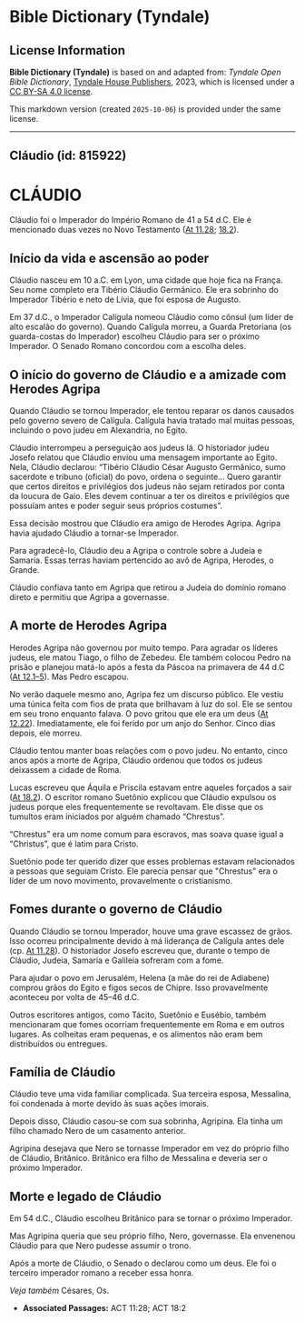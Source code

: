 # Bible Dictionary (Tyndale)

## License Information

**Bible Dictionary (Tyndale)** is based on and adapted from: _Tyndale Open Bible Dictionary_, [Tyndale House Publishers](https://tyndaleopenresources.com/), 2023, which is licensed under a [CC BY-SA 4.0 license](https://creativecommons.org/licenses/by-sa/4.0/legalcode.en).

This markdown version (created `2025-10-06`) is provided under the same license.



--------------------------------

## Cláudio (id: 815922)

CLÁUDIO
=======

Cláudio foi o Imperador do Império Romano de 41 a 54 d.C. Ele é mencionado duas vezes no Novo Testamento ([At 11\.28](https://ref.ly/Acts11:28); [18\.2](https://ref.ly/Acts18:2)).

Início da vida e ascensão ao poder
----------------------------------

Cláudio nasceu em 10 a.C. em Lyon, uma cidade que hoje fica na França. Seu nome completo era Tibério Cláudio Germânico. Ele era sobrinho do Imperador Tibério e neto de Lívia, que foi esposa de Augusto.

Em 37 d.C., o Imperador Calígula nomeou Cláudio como cônsul (um líder de alto escalão do governo). Quando Calígula morreu, a Guarda Pretoriana (os guarda\-costas do Imperador) escolheu Cláudio para ser o próximo Imperador. O Senado Romano concordou com a escolha deles.

O início do governo de Cláudio e a amizade com Herodes Agripa
-------------------------------------------------------------

Quando Cláudio se tornou Imperador, ele tentou reparar os danos causados pelo governo severo de Calígula. Calígula havia tratado mal muitas pessoas, incluindo o povo judeu em Alexandria, no Egito.

Cláudio interrompeu a perseguição aos judeus lá. O historiador judeu Josefo relatou que Cláudio enviou uma mensagem importante ao Egito. Nela, Cláudio declarou: “Tibério Cláudio César Augusto Germânico, sumo sacerdote e tribuno (oficial) do povo, ordena o seguinte… Quero garantir que certos direitos e privilégios dos judeus não sejam retirados por conta da loucura de Gaio. Eles devem continuar a ter os direitos e privilégios que possuíam antes e poder seguir seus próprios costumes”.

Essa decisão mostrou que Cláudio era amigo de Herodes Agripa. Agripa havia ajudado Cláudio a tornar\-se Imperador.

Para agradecê\-lo, Cláudio deu a Agripa o controle sobre a Judeia e Samaria. Essas terras haviam pertencido ao avô de Agripa, Herodes, o Grande.

Cláudio confiava tanto em Agripa que retirou a Judeia do domínio romano direto e permitiu que Agripa a governasse.

A morte de Herodes Agripa
-------------------------

Herodes Agripa não governou por muito tempo. Para agradar os líderes judeus, ele matou Tiago, o filho de Zebedeu. Ele também colocou Pedro na prisão e planejou matá\-lo após a festa da Páscoa na primavera de 44 d.C ([At 12\.1–5](https://ref.ly/Acts12:1-Acts12:5)). Mas Pedro escapou.

No verão daquele mesmo ano, Agripa fez um discurso público. Ele vestiu uma túnica feita com fios de prata que brilhavam à luz do sol. Ele se sentou em seu trono enquanto falava. O povo gritou que ele era um deus ([At 12\.22](https://ref.ly/Acts12:22)). Imediatamente, ele foi ferido por um anjo do Senhor. Cinco dias depois, ele morreu.

Cláudio tentou manter boas relações com o povo judeu. No entanto, cinco anos após a morte de Agripa, Cláudio ordenou que todos os judeus deixassem a cidade de Roma.

Lucas escreveu que Áquila e Priscila estavam entre aqueles forçados a sair ([At 18\.2](https://ref.ly/Acts18:2)). O escritor romano Suetônio explicou que Cláudio expulsou os judeus porque eles frequentemente se revoltavam. Ele disse que os tumultos eram iniciados por alguém chamado “Chrestus”.

“Chrestus” era um nome comum para escravos, mas soava quase igual a “Christus”, que é latim para Cristo.

Suetônio pode ter querido dizer que esses problemas estavam relacionados a pessoas que seguiam Cristo. Ele parecia pensar que "Chrestus" era o líder de um novo movimento, provavelmente o cristianismo.

Fomes durante o governo de Cláudio
----------------------------------

Quando Cláudio se tornou Imperador, houve uma grave escassez de grãos. Isso ocorreu principalmente devido à má liderança de Calígula antes dele (cp. [At 11\.28](https://ref.ly/Acts11:28)). O historiador Josefo escreveu que, durante o tempo de Cláudio, Judeia, Samaria e Galileia sofreram com a fome.

Para ajudar o povo em Jerusalém, Helena (a mãe do rei de Adiabene) comprou grãos do Egito e figos secos de Chipre. Isso provavelmente aconteceu por volta de 45–46 d.C.

Outros escritores antigos, como Tácito, Suetônio e Eusébio, também mencionaram que fomes ocorriam frequentemente em Roma e em outros lugares. As colheitas eram pequenas, e os alimentos não eram bem distribuídos ou entregues.

Família de Cláudio
------------------

Cláudio teve uma vida familiar complicada. Sua terceira esposa, Messalina, foi condenada à morte devido às suas ações imorais.

Depois disso, Cláudio casou\-se com sua sobrinha, Agripina. Ela tinha um filho chamado Nero de um casamento anterior.

Agripina desejava que Nero se tornasse Imperador em vez do próprio filho de Cláudio, Britânico. Britânico era filho de Messalina e deveria ser o próximo Imperador.

Morte e legado de Cláudio
-------------------------

Em 54 d.C., Cláudio escolheu Britânico para se tornar o próximo Imperador.

Mas Agripina queria que seu próprio filho, Nero, governasse. Ela envenenou Cláudio para que Nero pudesse assumir o trono.

Após a morte de Cláudio, o Senado o declarou como um deus. Ele foi o terceiro imperador romano a receber essa honra.

*Veja também* Césares, Os.

* **Associated Passages:** ACT 11:28; ACT 18:2

